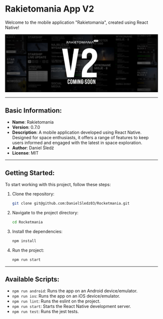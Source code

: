 # Rakietomania App V2

Welcome to the mobile application "Rakietomania", created using React Native!

![Alt tekst dla obrazu](src/assets/images/coming_soon.png)


---

## Basic Information:

- **Name**: Rakietomania
- **Version**: 0.7.0
- **Description**: A mobile application developed using React Native. Designed for space enthusiasts, it offers a range of features to keep users informed and engaged with the latest in space exploration.
- **Author**: Daniel Śledź
- **License**: MIT

---

## Getting Started:

To start working with this project, follow these steps:

1. Clone the repository:
   ```bash
   git clone git@github.com:DanielSledz03/Rocketmania.git
2. Navigate to the project directory:
   ```bash
   cd Rocketmania
3. Install the dependencies:
   ```bash
   npm install
4. Run the project:
   ```bash
   npm run start

---

## Available Scripts:

- `npm run android`: Runs the app on an Android device/emulator.
- `npm run ios`: Runs the app on an iOS device/emulator.
- `npm run lint`: Runs the eslint on the project.
- `npm run start`: Starts the React Native development server.
- `npm run test`: Runs the jest tests.
